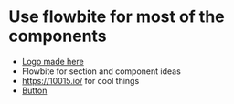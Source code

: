 # Use flowbite for most of the components

- [Logo made here](https://app.logo.com/dashboard/logo_4b868812-1eff-44f7-8a60-fbd933a88992?new_logo=true)
- Flowbite for section and component ideas
- https://10015.io/ for cool things
- [Button](https://devdojo.com/tailwindcss/buttons)